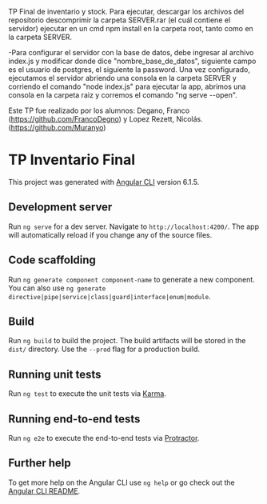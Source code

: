 TP Final de inventario y stock. 
Para ejecutar, descargar los archivos del repositorio
descomprimir la carpeta SERVER.rar (el cuál contiene el servidor)
ejecutar en un cmd npm install en la carpeta root, tanto como en la carpeta SERVER.

-Para configurar el servidor con la base de datos, debe ingresar al archivo index.js y modificar donde dice "nombre_base_de_datos", siguiente campo es el usuario de postgres, el siguiente la password. 
Una vez configurado, 
ejecutamos el servidor abriendo una consola en la carpeta SERVER y corriendo el comando "node index.js"
para ejecutar la app, abrimos una consola en la carpeta raiz y corremos el comando "ng serve --open".


Este TP fue realizado por los alumnos: Degano, Franco (https://github.com/FrancoDegno) y Lopez Rezett, Nicolás. (https://github.com/Muranyo)


# TP Inventario Final

This project was generated with [Angular CLI](https://github.com/angular/angular-cli) version 6.1.5.

## Development server

Run `ng serve` for a dev server. Navigate to `http://localhost:4200/`. The app will automatically reload if you change any of the source files.

## Code scaffolding

Run `ng generate component component-name` to generate a new component. You can also use `ng generate directive|pipe|service|class|guard|interface|enum|module`.

## Build

Run `ng build` to build the project. The build artifacts will be stored in the `dist/` directory. Use the `--prod` flag for a production build.

## Running unit tests

Run `ng test` to execute the unit tests via [Karma](https://karma-runner.github.io).

## Running end-to-end tests

Run `ng e2e` to execute the end-to-end tests via [Protractor](http://www.protractortest.org/).

## Further help

To get more help on the Angular CLI use `ng help` or go check out the [Angular CLI README](https://github.com/angular/angular-cli/blob/master/README.md).
